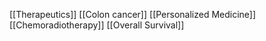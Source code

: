 [[Therapeutics]]
[[Colon cancer]]
[[Personalized Medicine]]
[[Chemoradiotherapy]]
[[Overall Survival]]
